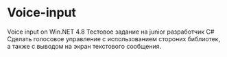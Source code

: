 # Voice-input
Voice input on Win.NET 4.8
Тестовое задание на junior разработчик C#
Сделать голосовое управление с использованием стороних библиотек, а также с выводом  на  экран текстового сообщения.
